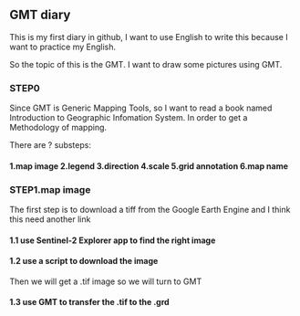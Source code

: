 ## GMT diary

This is my first diary in github, I want to use English to write this because I want to practice my English.

So the topic of this is the GMT. I want to draw some pictures using GMT.

### STEP0

Since GMT is  Generic Mapping Tools, so I want to read a book named Introduction to Geographic Infomation System.
In order to get a Methodology of mapping.

There are ? substeps:
####  1.map image 2.legend 3.direction 4.scale 5.grid annotation 6.map name

### STEP1.map image

The first step is to download a tiff from the Google Earth Engine and I think this need another link

#### 1.1 use Sentinel-2 Explorer app to find the right image
#### 1.2 use a script to download the image

Then we will get a .tif image so we will turn to GMT

#### 1.3 use GMT to transfer the .tif to the .grd


 
